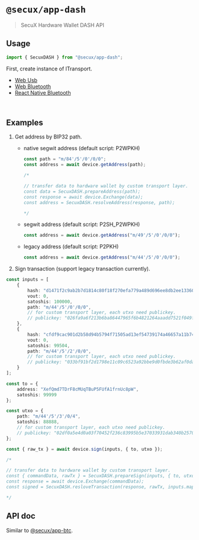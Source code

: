 # `@secux/app-dash`

> SecuX Hardware Wallet DASH API

## Usage

```ts
import { SecuxDASH } from "@secux/app-dash";
```

First, create instance of ITransport.
- [Web Usb](https://www.npmjs.com/package/@secux/transport-webusb)
- [Web Bluetooth](https://www.npmjs.com/package/@secux/transport-webble)
- [React Native Bluetooth](https://www.npmjs.com/package/@secux/transport-reactnative)

<br/>

## Examples
1. Get address by BIP32 path.
    - native segwit address (default script: P2WPKH)
        ```ts
        const path = "m/84'/5'/0'/0/0";
        const address = await device.getAddress(path);

        /*

        // transfer data to hardware wallet by custom transport layer.
        const data = SecuxDASH.prepareAddress(path);
        const response = await device.Exchange(data);
        const address = SecuxDASH.resolveAddress(response, path);

        */
        ```
    - segwit address (default script: P2SH_P2WPKH)
        ```ts
        const address = await device.getAddress("m/49'/5'/0'/0/0");
        ```
    - legacy address (default script: P2PKH)
        ```ts
        const address = await device.getAddress("m/44'/5'/0'/0/0");
        ```

2. Sign transaction (support legacy transaction currently).
```ts
const inputs = [
    {
        hash: "d1471f2c9ab2b7d1814c80f18f270efa779a489d696ee8db2ee13360111e486d",
        vout: 0,
        satoshis: 100000,
        path: "m/44'/5'/0'/0/0",
        // for custom transport layer, each utxo need publickey.
        // publickey: "026fa9a6f213b6ba86447965f6b4821264aaadd7521f049f00db9c43a770ea7405"
    },
    {
        hash: "cfdf9cac901d2b58d94b5794f71505ad13ef54739174a46657a11b74013b63de",
        vout: 0,
        satoshis: 99504,
        path: "m/44'/5'/2'/0/0",
        // for custom transport layer, each utxo need publickey.
        // publickey: "033bf91bf2d1798e11c09c6523a92bbe9d0fbde3b62af0daea97beaa51a05b0d31"
    }
];

const to = {
    address: "XefQmd7TDrF8cMUqTBuP5FUfA1frnUc8pW",
    satoshis: 99999
};

const utxo = {
    path: "m/44'/5'/3'/0/4",
    satoshis: 88888,
    // for custom transport layer, each utxo need publickey.
    // publickey: "02df0a5e4d0a03f70452f236c83995b5e37033931dab340b2570132ee727f9427b"
};

const { raw_tx } = await device.sign(inputs, { to, utxo });

/*

// transfer data to hardware wallet by custom transport layer.
const { commandData, rawTx } = SecuxDASH.prepareSign(inputs, { to, utxo });
const response = await device.Exchange(commandData);
const signed = SecuxDASH.resloveTransaction(response, rawTx, inputs.map(x => x.publickey));

*/
```

## API doc
Similar to [@secux/app-btc](https://www.npmjs.com/package/@secux/app-btc).